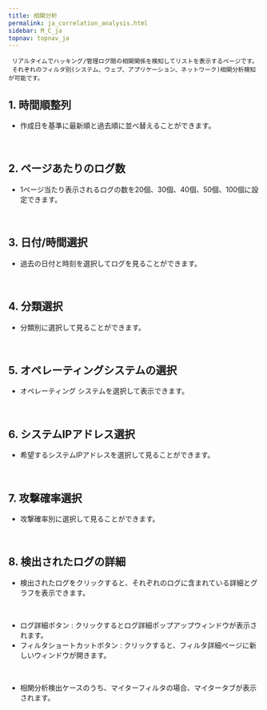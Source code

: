 ```yaml
---
title: 相関分析
permalink: ja_correlation_analysis.html
sidebar: M_C_ja
topnav: topnav_ja
---
```



     リアルタイムでハッキング/管理ログ間の相関関係を検知してリストを表示するページです。
     それぞれのフィルタ別(システム、ウェブ、アプリケーション、ネットワーク)相関分析検知が可能です。

## 1. 時間順整列
- 作成日を基準に最新順と過去順に並べ替えることができます。  
<!-- [![image](/docs/images/Manual/common/analysis/1.png){: width="800" }](/docs/images/Manual/common/analysis/1.png){: target="_blank"}-->
 
 <br />

## 2. ページあたりのログ数
- 1ページ当たり表示されるログの数を20個、30個、40個、50個、100個に設定できます。
<!-- [![image](/docs/images/Manual/common/analysis/2.png){: width="800" }](/docs/images/Manual/common/analysis/2.png){: target="_blank"}-->
 
 <br />

## 3. 日付/時間選択
- 過去の日付と時刻を選択してログを見ることができます。   
<!-- [![image](/docs/images/Manual/common/analysis/03.png){: width="800" }](/docs/images/Manual/common/analysis/03.png){: target="_blank"}-->

<br />

## 4. 分類選択
- 分類別に選択して見ることができます。  
<!-- [![image](/docs/images/Manual/common/analysis/4.png){: width="800" }](/docs/images/Manual/common/analysis/4.png){: target="_blank"}-->

<br />

## 5. オペレーティングシステムの選択
- オペレーティング システムを選択して表示できます。   
<!-- [![image](/docs/images/Manual/common/analysis/5.png){: width="800" }](/docs/images/Manual/common/analysis/5.png){: target="_blank"}-->

<br />

## 6. システムIPアドレス選択
- 希望するシステムIPアドレスを選択して見ることができます。   
<!-- [![image](/docs/images/Manual/common/analysis/6.png){: width="800" }](/docs/images/Manual/common/analysis/6.png){: target="_blank"}-->

<br />

## 7. 攻撃確率選択
- 攻撃確率別に選択して見ることができます。  
<!-- [![image](/docs/images/Manual/common/analysis/7.png){: width="800" }](/docs/images/Manual/common/analysis/7.png){: target="_blank"}-->
 
<br />

## 8. 検出されたログの詳細
- 検出されたログをクリックすると、それぞれのログに含まれている詳細とグラフを表示できます。   
<!-- [![image](/docs/images/Manual/common/analysis/09.png){: width="800" }](/docs/images/Manual/common/analysis/09.png){: target="_blank"}-->

<br />

- ログ詳細ボタン : クリックするとログ詳細ポップアップウィンドウが表示されます。
- フィルタショートカットボタン : クリックすると、フィルタ詳細ページに新しいウィンドウが開きます。
<!-- [![image](/docs/images/Manual/common/analysis/11.png){: width="400" }](/docs/images/Manual/common/analysis/11.png){: target="_blank"}-->

<br />

- 相関分析検出ケースのうち、マイターフィルタの場合、マイタータブが表示されます。   
<!-- [![image](/docs/images/Manual/common/analysis/10.png){: width="800" }](/docs/images/Manual/common/analysis/10.png){: target="_blank"}-->